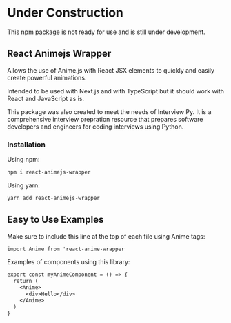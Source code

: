 # Under Construction

This npm package is not ready for use and is still under development.

## React Animejs Wrapper

Allows the use of Anime.js with React JSX elements to quickly and easily create powerful animations.

Intended to be used with Next.js and with TypeScript but it should work with React and JavaScript as is.

This package was also created to meet the needs of Interview Py. It is a comprehensive interview prepration resource that prepares software developers and engineers for coding interviews using Python.

### Installation

Using npm:

```sh
npm i react-animejs-wrapper
```

Using yarn:

```sh
yarn add react-animejs-wrapper
```

## Easy to Use Examples

Make sure to include this line at the top of each file using Anime tags:

```txt
import Anime from 'react-anime-wrapper
```

Examples of components using this library:

```txt
export const myAnimeComponent = () => {
  return (
    <Anime>
      <div>Hello</div>
    </Anime>
  )  
}
```
